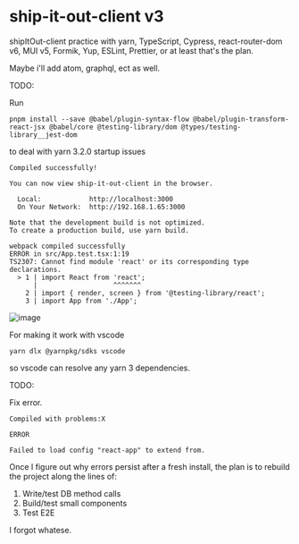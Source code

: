 # ship-it-out-client v3

shipItOut-client practice with yarn, TypeScript, Cypress, react-router-dom v6, MUI v5, Formik, Yup, ESLint, Prettier, or at least that's the plan.

Maybe i'll add atom, graphql, ect as well.

TODO:

Run

```
pnpm install --save @babel/plugin-syntax-flow @babel/plugin-transform-react-jsx @babel/core @testing-library/dom @types/testing-library__jest-dom

```

to deal with yarn 3.2.0 startup issues

```
Compiled successfully!

You can now view ship-it-out-client in the browser.

  Local:            http://localhost:3000
  On Your Network:  http://192.168.1.65:3000

Note that the development build is not optimized.
To create a production build, use yarn build.

webpack compiled successfully
ERROR in src/App.test.tsx:1:19
TS2307: Cannot find module 'react' or its corresponding type declarations.
  > 1 | import React from 'react';
      |                   ^^^^^^^
    2 | import { render, screen } from '@testing-library/react';
    3 | import App from './App';
```

![image](https://user-images.githubusercontent.com/5026476/173350361-b1af513e-5081-4269-ad03-9179985adff5.png)

For making it work with vscode

```
yarn dlx @yarnpkg/sdks vscode
```

so vscode can resolve any yarn 3 dependencies.

TODO:

Fix error.

```
Compiled with problems:X

ERROR

Failed to load config "react-app" to extend from.
```

Once I figure out why errors persist after a fresh install, the plan is to rebuild the project along the lines of:

1. Write/test DB method calls
2. Build/test small components
3. Test E2E

I forgot whatese.

